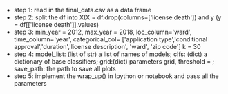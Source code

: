 * step 1: read in the final_data.csv as a data frame
* step 2: split the df into X(X = df.drop(columns=['license death']) and y (y = df[['license death']].values)
* step 3: min_year = 2012, max_year = 2018, loc_column='ward', time_column='year', categorical_col= ['application type','conditional approval','duration','license description', 'ward', 'zip code']
         k = 30
* step 4: model_list: (list of str) a list of names of models; clfs: (dict) a dictionary of base classifiers; grid:(dict) parameters grid, 
         threshold = ; save_path: the path to save all plots
* step 5: implement the wrap_up() in Ipython or notebook and pass all the parameters
